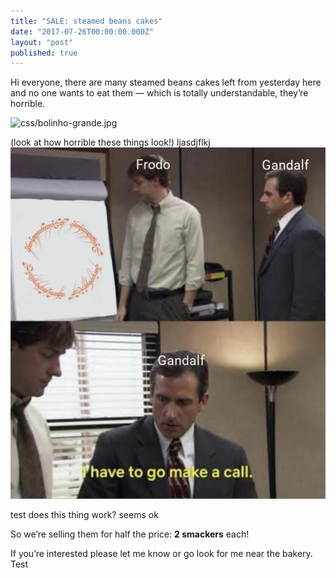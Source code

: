 ```yaml
---
title: "SALE: steamed beans cakes"
date: "2017-07-26T00:00:00.000Z"
layout: "post"
published: true
---
```

Hi everyone, there are many steamed beans cakes left from yesterday here and no one wants to eat them — which is totally understandable, they’re horrible.

![](/css/bolinho-grande.jpg "css/bolinho-grande.jpg")

\(look at how horrible these things look!) ljasdjflkj![](/media/RDT_20210921_1747455320914143762840404.jpg "media/RDT_20210921_1747455320914143762840404.jpg")

test does this thing work? seems ok

So we’re selling them for half the price: **2 smackers** each!

If you’re interested please let me know or go look for me near the bakery.\
Test